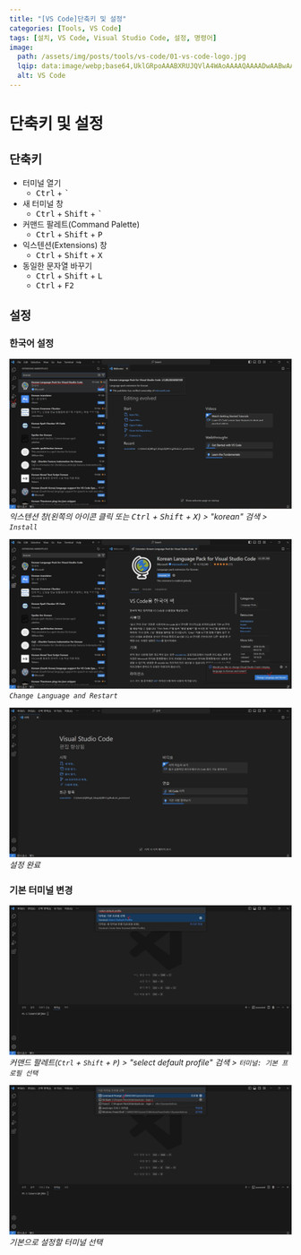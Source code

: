 ```yaml
---
title: "[VS Code]단축키 및 설정"
categories: [Tools, VS Code]
tags: [설치, VS Code, Visual Studio Code, 설정, 명령어]
image:
  path: /assets/img/posts/tools/vs-code/01-vs-code-logo.jpg
  lqip: data:image/webp;base64,UklGRpoAAABXRUJQVlA4WAoAAAAQAAAADwAABwAAQUxQSDIAAAARL0AmbZurmr57yyIiqE8oiG0bejIYEQTgqiDA9vqnsUSI6H+oAERp2HZ65qP/VIAWAFZQOCBCAAAA8AEAnQEqEAAIAAVAfCWkAALp8sF8rgRgAP7o9FDvMCkMde9PK7euH5M1m6VWoDXf2FkP3BqV0ZYbO6NA/VFIAAAA
  alt: VS Code
---
```


# 단축키 및 설정

## 단축키

- 터미널 열기
	+ <kbd>Ctrl</kbd> + <kbd>`</kbd>
- 새 터미널 창
	+ <kbd>Ctrl</kbd> + <kbd>Shift</kbd> + <kbd>`</kbd>
- 커맨드 팔레트(Command Palette)
	+ <kbd>Ctrl</kbd> + <kbd>Shift</kbd> + <kbd>P</kbd>
- 익스텐션(Extensions) 창
	+ <kbd>Ctrl</kbd> + <kbd>Shift</kbd> + <kbd>X</kbd>
- 동일한 문자열 바꾸기
	+ <kbd>Ctrl</kbd> + <kbd>Shift</kbd> + <kbd>L</kbd>
	+ <kbd>Ctrl</kbd> + <kbd>F2</kbd>

## 설정

### 한국어 설정

![set-in-korean(1)](/assets/img/posts/tools/vs-code/shortcut-keys-and-settings/set-in-korean(1).jpg)
*익스텐션 창(왼쪽의 아이콘 클릭 또는 <kbd>Ctrl</kbd> + <kbd>Shift</kbd> + <kbd>X</kbd>) > "korean" 검색 > `Install`*

![set-in-korean(2)](/assets/img/posts/tools/vs-code/shortcut-keys-and-settings/set-in-korean(2).jpg)
*`Change Language and Restart`*

![set-in-korean(3)](/assets/img/posts/tools/vs-code/shortcut-keys-and-settings/set-in-korean(3).jpg)
*설정 완료*

### 기본 터미널 변경

![change-default-terminal(1)](/assets/img/posts/tools/vs-code/shortcut-keys-and-settings/change-default-terminal(1).jpg)
*커맨드 팔레트(`Ctrl` + `Shift` + `P`) > "select default profile" 검색 > `터미널: 기본 프로필 선택`*

![change-default-terminal(2)](/assets/img/posts/tools/vs-code/shortcut-keys-and-settings/change-default-terminal(2).jpg)
*기본으로 설정할 터미널 선택*
